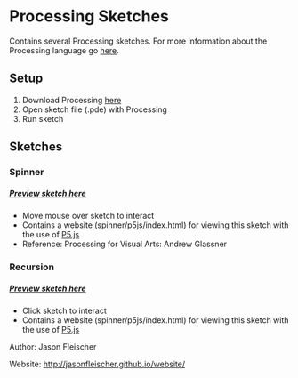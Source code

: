 # Processing Sketches

Contains several Processing sketches. For more information about the Processing language go [here](https://processing.org/).

## Setup

1. Download Processing [here](https://processing.org/download/)
2. Open sketch file (.pde) with Processing
3. Run sketch

## Sketches

### Spinner
##### [Preview sketch here](http://jasonfleischer.github.io/Processing/#spinner)
* Move mouse over sketch to interact
* Contains a website (spinner/p5js/index.html) for viewing this sketch with the use of [P5.js](https://p5js.org/)
* Reference: Processing for Visual Arts: Andrew Glassner

### Recursion
##### [Preview sketch here](http://jasonfleischer.github.io/Processing/#recursion)
* Click sketch to interact 
* Contains a website (spinner/p5js/index.html) for viewing this sketch with the use of [P5.js](https://p5js.org/)





Author: Jason Fleischer


Website: http://jasonfleischer.github.io/website/

